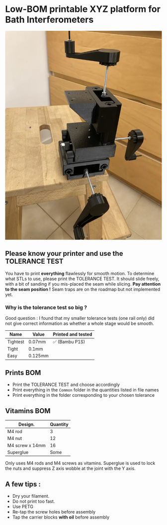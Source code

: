 # Low-BOM printable XYZ platform for Bath Interferometers

![](./photo.webp)

## Please know your printer and use the TOLERANCE TEST

You have to print **everything** flawlessly for smooth motion. To determine what STLs to use, please print the TOLERANCE TEST. It should slide freely, with a bit of sanding if you mis-placed the seam while slicing.
**Pay attention to the seam position !** Seam traps are on the roadmap but not implemented yet.

### Why is the tolerance test so big ?

Good question : I found that my smaller tolerance tests (one rail only) did not give correct information as whether a whole stage would be smooth.

| Name | Value | Printed and tested |
|---|---|---|
| Tightest | 0.07mm |  ✅ (Bambu P1S) |
| Tight | 0.1mm |  |
| Easy | 0.125mm |  |

## Prints BOM

- Print the TOLERANCE TEST and choose accordingly
- Print everything in the `Common` folder in the quantities listed in file names
- Print everything in the folder corresponding to your chosen tolerance

## Vitamins BOM

| Design. | Quantity |
|-------|-------|
| M4 rod | 3 |
| M4 nut | 12 |
| M4 screw x 14mm | 16 |
| Superglue | Some |

Only uses M4 rods and M4 screws as vitamins. Superglue is used to lock the nuts and suppress Z axis wobble at the joint with the Y axis.

## A few tips :

- Dry your filament.
- Do not print too fast.
- Use PETG
- Re-tap the screw holes before assembly
- Tap the carrier blocks **with oil** before assembly
